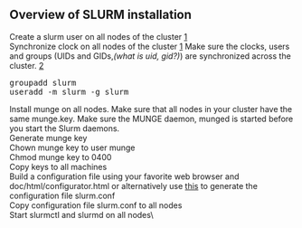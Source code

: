 ## Overview of SLURM installation
Create a slurm user on all nodes of the cluster [1]\
Synchronize clock on all nodes of the cluster [1]
Make sure the clocks, users and groups (UIDs and GIDs,_(what is uid, gid?)_) are synchronized across the cluster. [2]

<pre>groupadd slurm
useradd -m slurm -g slurm</pre>
Install munge on all nodes. Make sure that all nodes in your cluster have the same munge.key. Make sure the MUNGE daemon, munged is started before you start the Slurm daemons.\
Generate munge key\
Chown munge key to user munge\
Chmod munge key to 0400\
Copy keys to all machines\
Build a configuration file using your favorite web browser and doc/html/configurator.html or alternatively use [this] to generate the configuration file slurm.conf\
Copy configuration file slurm.conf to all nodes\
Start slurmctl and slurmd on all nodes\

[1]: http://eniac.cyi.ac.cy/display/UserDoc/Copy+of+Slurm+notes
[this]: https://slurm.schedmd.com/configurator.html
[2]: https://slurm.schedmd.com/quickstart_admin.html
